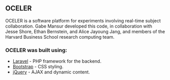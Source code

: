 ## OCELER

OCELER is a software platform for experiments involving real-time
subject collaboration. Gabe Mansur developed this code, in collaboration
with Jesse Shore, Ethan Bernstein, and Alice Jayoung Jang, and members of the 
Harvard Business School research computing team.

### OCELER was built using:

- [Laravel](http://laravel.com) - PHP framework for the backend.
- [Bootstrap](https://getbootstrap.com) - CSS styling.
- [jQuery](https://jquery.con) - AJAX and dynamic content.
